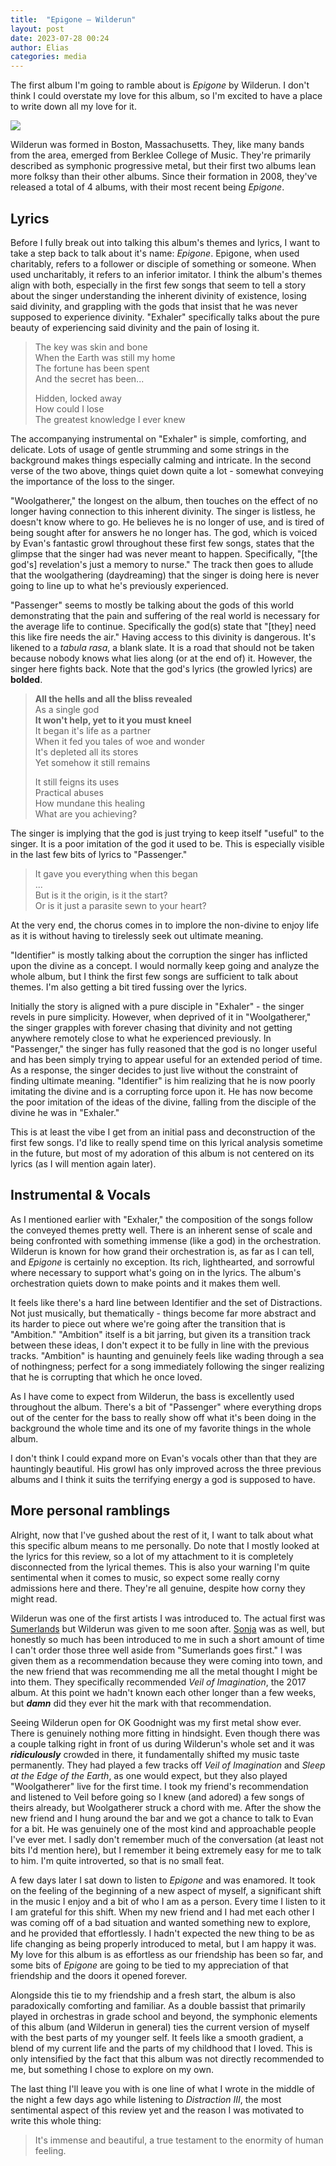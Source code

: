 ```yaml
---
title:  "Epigone — Wilderun"
layout: post
date: 2023-07-28 00:24
author: Elias
categories: media
---
```


The first album I'm going to ramble about is *Epigone* by Wilderun. I don't think I could overstate my love for this album, so I'm excited to have a place to write down all my love for it.

![](https://www.angrymetalguy.com/wp-content/uploads/2022/01/wilderun_epigone-scaled.jpg)

Wilderun was formed in Boston, Massachusetts. They, like many bands from the area, emerged from Berklee College of Music. They're primarily described as symphonic progressive metal, but their first two albums lean more folksy than their other albums. Since their formation in 2008, they've released a total of 4 albums, with their most recent being *Epigone*.

<!--more-->

## Lyrics

Before I fully break out into talking this album's themes and lyrics, I want to take a step back to talk about it's name: *Epigone*. Epigone, when used charitably, refers to a follower or disciple of something or someone. When used uncharitably, it refers to an inferior imitator. I think the album's themes align with both, especially in the first few songs that seem to tell a story about the singer understanding the inherent divinity of existence, losing said divinity, and grappling with the gods that insist that he was never supposed to experience divinity. "Exhaler" specifically talks about the pure beauty of experiencing said divinity and the pain of losing it.


> The key was skin and bone  
> When the Earth was still my home  
> The fortune has been spent  
> And the secret has been...  
>
> Hidden, locked away  
> How could I lose  
> The greatest knowledge I ever knew  

The accompanying instrumental on "Exhaler" is simple, comforting, and delicate. Lots of usage of gentle strumming and some strings in the background makes things especially calming and intricate. In the second verse of the two above, things quiet down quite a lot - somewhat conveying the importance of the loss to the singer.

"Woolgatherer," the longest on the album, then touches on the effect of no longer having connection to this inherent divinity. The singer is listless, he doesn't know where to go. He believes he is no longer of use, and is tired of being sought after for answers he no longer has. The god, which is voiced by Evan's fantastic growl throughout these first few songs, states that the glimpse that the singer had was never meant to happen. Specifically, "[the god's] revelation's just a memory to nurse." The track then goes to allude that the woolgathering (daydreaming) that the singer is doing here is never going to line up to what he's previously experienced.

"Passenger" seems to mostly be talking about the gods of this world demonstrating that the pain and suffering of the real world is necessary for the average life to continue. Specifically the god(s) state that "[they] need this like fire needs the air." Having access to this divinity is dangerous. It's likened to a *tabula rasa*, a blank slate. It is a road that should not be taken because nobody knows what lies along (or at the end of) it. However, the singer here fights back. Note that the god's lyrics (the growled lyrics) are **bolded**.

> **All the hells and all the bliss revealed**  
> As a single god  
> **It won't help, yet to it you must kneel**  
> It began it's life as a partner  
> When it fed you tales of woe and wonder  
> It's depleted all its stores  
> Yet somehow it still remains  
>
> It still feigns its uses  
> Practical abuses  
> How mundane this healing  
> What are you achieving?  

The singer is implying that the god is just trying to keep itself "useful" to the singer. It is a poor imitation of the god it used to be. This is especially visible in the last few bits of lyrics to "Passenger."

> It gave you everything when this began  
> ...  
> But is it the origin, is it the start?  
> Or is it just a parasite sewn to your heart?  

At the very end, the chorus comes in to implore the non-divine to enjoy life as it is without having to tirelessly seek out ultimate meaning.

"Identifier" is mostly talking about the corruption the singer has inflicted upon the divine as a concept. I would normally keep going and analyze the whole album, but I think the first few songs are sufficient to talk about themes. I'm also getting a bit tired fussing over the lyrics.

Initially the story is aligned with a pure disciple in "Exhaler" - the singer revels in pure simplicity. However, when deprived of it in "Woolgatherer," the singer grapples with forever chasing that divinity and not getting anywhere remotely close to what he experienced previously. In "Passenger," the singer has fully reasoned that the god is no longer useful and has been simply trying to appear useful for an extended period of time. As a response, the singer decides to just live without the constraint of finding ultimate meaning. "Identifier" is him realizing that he is now poorly imitating the divine and is a corrupting force upon it. He has now become the poor imitation of the ideas of the divine, falling from the disciple of the divine he was in "Exhaler."

This is at least the vibe I get from an initial pass and deconstruction of the first few songs. I'd like to really spend time on this lyrical analysis sometime in the future, but most of my adoration of this album is not centered on its lyrics (as I will mention again later).

## Instrumental & Vocals

As I mentioned earlier with "Exhaler," the composition of the songs follow the conveyed themes pretty well. There is an inherent sense of scale and being confronted with something immense (like a god) in the orchestration. Wilderun is known for how grand their orchestration is, as far as I can tell, and *Epigone* is certainly no exception. Its rich, lighthearted, and sorrowful where necessary to support what's going on in the lyrics. The album's orchestration quiets down to make points and it makes them well.

It feels like there's a hard line between Identifier and the set of Distractions. Not just musically, but thematically - things become far more abstract and its harder to piece out where we're going after the transition that is "Ambition." "Ambition" itself is a bit jarring, but given its a transition track between these ideas, I don't expect it to be fully in line with the previous tracks. "Ambition" is haunting and genuinely feels like wading through a sea of nothingness; perfect for a song immediately following the singer realizing that he is corrupting that which he once loved.

As I have come to expect from Wilderun, the bass is excellently used throughout the album. There's a bit of "Passenger" where everything drops out of the center for the bass to really show off what it's been doing in the background the whole time and its one of my favorite things in the whole album.

I don't think I could expand more on Evan's vocals other than that they are hauntingly beautiful. His growl has only improved across the three previous albums and I think it suits the terrifying energy a god is supposed to have.

## More personal ramblings

Alright, now that I've gushed about the rest of it, I want to talk about what this specific album means to me personally. Do note that I mostly looked at the lyrics for this review, so a lot of my attachment to it is completely disconnected from the lyrical themes. This is also your warning I'm quite sentimental when it comes to music, so expect some really corny admissions here and there. They're all genuine, despite how corny they might read.

Wilderun was one of the first artists I was introduced to. The actual first was [Sumerlands](https://www.metal-archives.com/bands/Sumerlands/3540416533) but Wilderun was given to me soon after. [Sonja](https://www.metal-archives.com/bands/Sonja/3540471134) was as well, but honestly so much has been introduced to me in such a short amount of time I can't order those three well aside from "Sumerlands goes first." I was given them as a recommendation because they were coming into town, and the new friend that was recommending me all the metal thought I might be into them. They specifically recommended *Veil of Imagination*, the 2017 album. At this point we hadn't known each other longer than a few weeks, but ***damn*** did they ever hit the mark with that recommendation. 

Seeing Wilderun open for OK Goodnight was my first metal show ever. There is genuinely nothing more fitting in hindsight. Even though there was a couple talking right in front of us during Wilderun's whole set and it was ***ridiculously*** crowded in there, it fundamentally shifted my music taste permanently. They had played a few tracks off *Veil of Imagination* and *Sleep at the Edge of the Earth*, as one would expect, but they also played "Woolgatherer" live for the first time. I took my friend's recommendation and listened to Veil before going so I knew (and adored) a few songs of theirs already, but Woolgatherer struck a chord with me. After the show the new friend and I hung around the bar and we got a chance to talk to Evan for a bit. He was genuinely one of the most kind and approachable people I've ever met. I sadly don't remember much of the conversation (at least not bits I'd mention here), but I remember it being extremely easy for me to talk to him. I'm quite introverted, so that is no small feat.

A few days later I sat down to listen to *Epigone* and was enamored. It took on the feeling of the beginning of a new aspect of myself, a significant shift in the music I enjoy and a bit of who I am as a person. Every time I listen to it I am grateful for this shift. When my new friend and I had met each other I was coming off of a bad situation and wanted something new to explore, and he provided that effortlessly. I hadn't expected the new thing to be as life changing as being properly introduced to metal, but I am happy it was. My love for this album is as effortless as our friendship has been so far, and some bits of *Epigone* are going to be tied to my appreciation of that friendship and the doors it opened forever.

Alongside this tie to my friendship and a fresh start, the album is also paradoxically comforting and familiar. As a double bassist that primarily played in orchestras in grade school and beyond, the symphonic elements of this album (and Wilderun in general) ties the current version of myself with the best parts of my younger self. It feels like a smooth gradient, a blend of my current life and the parts of my childhood that I loved. This is only intensified by the fact that this album was not directly recommended to me, but something I chose to explore on my own.

The last thing I'll leave you with is one line of what I wrote in the middle of the night a few days ago while listening to *Distraction III*, the most sentimental aspect of this review yet and the reason I was motivated to write this whole thing:

> It's immense and beautiful, a true testament to the enormity of human feeling.